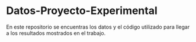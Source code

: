 # Datos-Proyecto-Experimental
En este repositorio se encuentras los datos y el código utilizado para llegar a los resultados mostrados en el trabajo.

